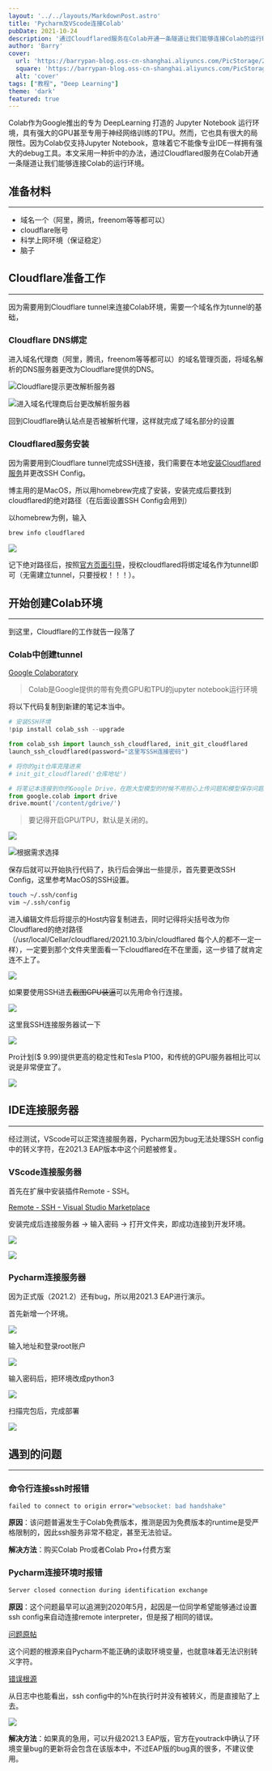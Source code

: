 ```yaml
---
layout: '../../layouts/MarkdownPost.astro'
title: 'Pycharm及VScode连接Colab'
pubDate: 2021-10-24
description: '通过Cloudflared服务在Colab开通一条隧道让我们能够连接Colab的运行环境'
author: 'Barry'
cover:
  url: 'https://barrypan-blog.oss-cn-shanghai.aliyuncs.com/PicStorage/2021-10-24-CleanShot%202021-10-24%20at%2014.01.11%402x.png'
  square: 'https://barrypan-blog.oss-cn-shanghai.aliyuncs.com/PicStorage/2021-10-24-CleanShot%202021-10-24%20at%2014.01.11%402x.png'
  alt: 'cover'
tags: ["教程", "Deep Learning"]
theme: 'dark'
featured: true
---
```


Colab作为Google推出的专为 DeepLearning 打造的 Jupyter Notebook 运行环境，具有强大的GPU甚至专用于神经网络训练的TPU。然而，它也具有很大的局限性。因为Colab仅支持Jupyter Notebook，意味着它不能像专业IDE一样拥有强大的debug工具。本文采用一种折中的办法，通过Cloudflared服务在Colab开通一条隧道让我们能够连接Colab的运行环境。




## 准备材料
---

- 域名一个（阿里，腾讯，freenom等等都可以）
- cloudflare账号
- 科学上网环境（保证稳定）
- 脑子




## Cloudflare准备工作
---

因为需要用到Cloudflare tunnel来连接Colab环境，需要一个域名作为tunnel的基础，

### Cloudflare DNS绑定

进入域名代理商（阿里，腾讯，freenom等等都可以）的域名管理页面，将域名解析的DNS服务器更改为Cloudflare提供的DNS。

![Cloudflare提示更改解析服务器](https://barrypan-blog.oss-cn-shanghai.aliyuncs.com/PicStorage/2021-10-24-055029.png)

![进入域名代理商后台更改解析服务器](https://barrypan-blog.oss-cn-shanghai.aliyuncs.com/PicStorage/2021-10-24-055045.png)

回到Cloudflare确认站点是否被解析代理，这样就完成了域名部分的设置

### Cloudflared服务安装

因为需要用到Cloudflare tunnel完成SSH连接，我们需要在本地[安装Cloudflared服务](https://developers.cloudflare.com/cloudflare-one/connections/connect-apps/install-and-setup)并更改SSH Config。

博主用的是MacOS，所以用homebrew完成了安装，安装完成后要找到cloudflared的绝对路径（在后面设置SSH Config会用到）

以homebrew为例，输入

```bash
brew info cloudflared
```

![](https://barrypan-blog.oss-cn-shanghai.aliyuncs.com/PicStorage/2021-10-24-055103.png)

记下绝对路径后，按照[官方页面引导](https://developers.cloudflare.com/cloudflare-one/connections/connect-apps/install-and-setup/tunnel-guide#2-authenticate-cloudflared)，授权cloudflared将绑定域名作为tunnel即可（无需建立tunnel，只要授权！！！）。



## 开始创建Colab环境
---

到这里，Cloudflare的工作就告一段落了

### Colab中创建tunnel

[Google Colaboratory](https://colab.research.google.com)

> Colab是Google提供的带有免费GPU和TPU的jupyter notebook运行环境

将以下代码复制到新建的笔记本当中。

```python
# 安装SSH环境
!pip install colab_ssh --upgrade

from colab_ssh import launch_ssh_cloudflared, init_git_cloudflared
launch_ssh_cloudflared(password="这里写SSH连接密码")

# 将你的git仓库克隆进来
# init_git_cloudflared('仓库地址')

# 将笔记本连接到你的Google Drive，在跑大型模型的时候不用担心上传问题和模型保存问题了
from google.colab import drive
drive.mount('/content/gdrive/')
```

> 要记得开启GPU/TPU，默认是关闭的。

![](https://barrypan-blog.oss-cn-shanghai.aliyuncs.com/PicStorage/2021-10-24-055158.jpg)

![根据需求选择](https://barrypan-blog.oss-cn-shanghai.aliyuncs.com/PicStorage/2021-10-24-55201.jpg)

保存后就可以开始执行代码了，执行后会弹出一些提示，首先要更改SSH Config，这里参考MacOS的SSH设置。

```bash
touch ~/.ssh/config
vim ~/.ssh/config
```

进入编辑文件后将提示的Host内容复制进去，同时记得将尖括号改为你Cloudflared的绝对路径（/usr/local/Cellar/cloudflared/2021.10.3/bin/cloudflared 每个人的都不一定一样），一定要到那个文件夹里面看一下cloudflared在不在里面，这一步错了就肯定连不上了。

![](https://barrypan-blog.oss-cn-shanghai.aliyuncs.com/PicStorage/2021-10-24-055204.jpg)

如果要使用SSH进去~~截图GPU装逼~~可以先用命令行连接。

![](https://barrypan-blog.oss-cn-shanghai.aliyuncs.com/PicStorage/2021-10-24-055159.jpg)

这里我SSH连接服务器试一下

![](https://barrypan-blog.oss-cn-shanghai.aliyuncs.com/PicStorage/2021-10-24-055206.jpg)

Pro计划($ 9.99)提供更高的稳定性和Tesla P100，和传统的GPU服务器相比可以说是非常便宜了。

![](https://barrypan-blog.oss-cn-shanghai.aliyuncs.com/PicStorage/2021-10-24-55208.jpg)




## IDE连接服务器
---

经过测试，VScode可以正常连接服务器，Pycharm因为bug无法处理SSH config中的转义字符，在2021.3 EAP版本中这个问题被修复。

### VScode连接服务器

首先在扩展中安装插件Remote - SSH。

[Remote - SSH - Visual Studio Marketplace](https://marketplace.visualstudio.com/items?itemName=ms-vscode-remote.remote-ssh)

安装完成后连接服务器 → 输入密码 → 打开文件夹，即成功连接到开发环境。

![](https://barrypan-blog.oss-cn-shanghai.aliyuncs.com/PicStorage/2021-10-24-055207.jpg)

![](https://barrypan-blog.oss-cn-shanghai.aliyuncs.com/PicStorage/2021-10-24-055203.jpg)

### Pycharm连接服务器

因为正式版（2021.2）还有bug，所以用2021.3 EAP进行演示。

首先新增一个环境。

![](https://barrypan-blog.oss-cn-shanghai.aliyuncs.com/PicStorage/2021-10-24-55204.jpg)

输入地址和登录root账户

![](https://barrypan-blog.oss-cn-shanghai.aliyuncs.com/PicStorage/2021-10-24-055205.jpg)

输入密码后，把环境改成python3

![](https://barrypan-blog.oss-cn-shanghai.aliyuncs.com/PicStorage/2021-10-24-055201.jpg)

扫描完包后，完成部署

![](https://barrypan-blog.oss-cn-shanghai.aliyuncs.com/PicStorage/2021-10-24-055200.jpg)




## 遇到的问题
---

### 命令行连接ssh时报错

```bash
failed to connect to origin error="websocket: bad handshake"
```

**原因**：该问题普遍发生于Colab免费版本，推测是因为免费版本的runtime是受严格限制的，因此ssh服务非常不稳定，甚至无法验证。

**解决方法**：购买Colab Pro或者Colab Pro+付费方案

### Pycharm连接环境时报错

```bash
Server closed connection during identification exchange
```

**原因**：这个问题最早可以追溯到2020年5月，起因是一位同学希望能够通过设置ssh config来自动连接remote interpreter，但是报了相同的错误。

[问题原帖](https://youtrack.jetbrains.com/issue/PY-41977)



这个问题的根源来自Pycharm不能正确的读取环境变量，也就意味着无法识别转义字符。

[错误根源](https://youtrack.jetbrains.com/issue/IDEA-222673)



从日志中也能看出，ssh config中的%h在执行时并没有被转义，而是直接贴了上去。

![](https://barrypan-blog.oss-cn-shanghai.aliyuncs.com/PicStorage/2021-10-24-055202.jpg)

**解决方法**：如果真的急用，可以升级2021.3 EAP版，官方在youtrack中确认了环境变量bug的更新将会包含在该版本中，不过EAP版的bug真的很多，不建议使用。
